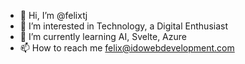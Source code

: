 - 👋 Hi, I’m @felixtj
- 👀 I’m interested in Technology, a Digital Enthusiast
- 🌱 I’m currently learning AI, Svelte, Azure
- 📫 How to reach me felix@idowebdevelopment.com

<!---
felixtj/felixtj is a ✨ special ✨ repository because its `README.md` (this file) appears on your GitHub profile.
You can click the Preview link to take a look at your changes.
--->
